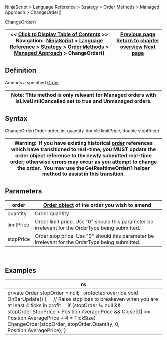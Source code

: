 ﻿
NinjaScript > Language Reference > Strategy > Order Methods > Managed Approach > ChangeOrder()

ChangeOrder()

| << [Click to Display Table of Contents](managed_changeorder.md) >> **Navigation:**     [NinjaScript](ninjascript-1.md) > [Language Reference](language_reference_wip-1.md) > [Strategy](strategy-1.md) > [Order Methods](order_methods-1.md) > [Managed Approach](managed_approach-1.md) > ChangeOrder() | [Previous page](managed_cancelorder-1.md) [Return to chapter overview](managed_approach-1.md) [Next page](enterlong-1.md) |
| --- | --- |
## Definition
Amends a specified [Order](order-1.md).
 

| Note: This method is only relevant for Managed orders with IsLiveUntilCancelled set to true and Unmanaged orders. |
| --- |

## Syntax
ChangeOrder(Order order, int quantity, double limitPrice, double stopPrice)
 

| Warning:  If you have existing historical [order](order-1.md) references which have transitioned to real-time, you MUST update the order object reference to the newly submitted real-time order; otherwise errors may occur as you attempt to change the order.  You may use the [GetRealtimeOrder()](getrealtimeorder-1.md) helper method to assist in this transition. |
| --- |

## Parameters

| order | [Order object](order-1.md) of the order you wish to amend |
| --- | --- |
| quantity | Order quantity |
| limitPrice | Order limit price. Use "0" should this parameter be irrelevant for the OrderType being submitted. |
| stopPrice | Order stop price. Use "0" should this parameter be irrelevant for the OrderType being submitted. |
 
## 
## Examples

| ns |
| --- |
| private Order stopOrder = null;   protected override void OnBarUpdate() {      // Raise stop loss to breakeven when you are at least 4 ticks in profit      if (stopOrder != null && stopOrder.StopPrice < Position.AveragePrice && Close[0] >= Position.AveragePrice + 4 * TickSize)          ChangeOrder(stopOrder, stopOrder.Quantity, 0, Position.AveragePrice); } |
